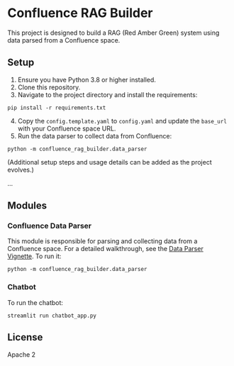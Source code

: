 # Confluence RAG Builder

This project is designed to build a RAG (Red Amber Green) system using data parsed from a Confluence space. 

## Setup

1. Ensure you have Python 3.8 or higher installed.
2. Clone this repository.
3. Navigate to the project directory and install the requirements:

```
pip install -r requirements.txt
```

4. Copy the `config.template.yaml` to `config.yaml` and update the `base_url` with your Confluence space URL.
5. Run the data parser to collect data from Confluence:

```
python -m confluence_rag_builder.data_parser
```


(Additional setup steps and usage details can be added as the project evolves.)

...
## Modules

### Confluence Data Parser

This module is responsible for parsing and collecting data from a Confluence space. 
For a detailed walkthrough, see the [Data Parser Vignette](vignettes/data_parser_vignette.md).
To run it:
```
python -m confluence_rag_builder.data_parser
```

### Chatbot
To run the chatbot:
```
streamlit run chatbot_app.py
```

## License

Apache 2

